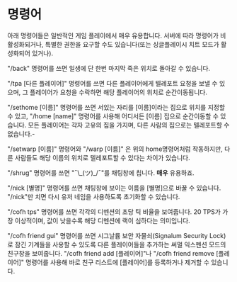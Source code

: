 # 명령어

아래 명령어들은 일반적인 게임 플레이에서 매우 유용합니다. 서버에 따라 명령어가 비활성화되거나, 특별한 권한을 요구할 수도 있습니다(또는 싱글플레이시 치트 모드가 활성화되어 있거나).

"/back" 명령어를 쓰면 일생에 단 한번 마지막 죽은 위치로 돌아갈 수 있습니다.

"/tpa [다른 플레이어]" 명령어를 쓰면 다른 플레이어에게 텔레포트 요청을 보낼 수 있으며, 그 플레이어가 요청을 수락하면 해당 플레이어의 위치로 순간이동됩니다.

"/sethome [이름]" 명령어를 쓰면 서있는 자리를 [이름]이라는 집으로 위치를 지정할 수 있고, "/home [name]" 명령어를 사용해 어디서든 [이름] 집으로 순간이동할 수 있습니다. 모든 플레이어는 각자 고유의 집을 가지며, 다른 사람의 집으로는 텔레포트할 수 없습니다.-

"/setwarp [이름]" 명령어와 "/warp [이름]" 은 위의 home명령어처럼 작동하지만, 다른 사람들도 해당 이름의 위치로 텔레포트할 수 있다는 차이가 있습니다.

"/shrug" 명령어를 쓰면 "¯\\\_(ツ)\_/¯"를 채팅창에 칩니다. **매우** 유용하죠.

"/nick [별명]" 명령어를 쓰면 채팅창에 보이는 이름을 [별명]으로 바꿀 수 있습니다. "/nick"만 치면 다시 유저 네임을 사용하도록 초기화할 수 있습니다.

"/cofh tps" 명령어를 쓰면 각각의 디멘션의 초당 틱 비율을 보여줍니다. 20 TPS가 가장 이상적이며, 값이 낮을수록 해당 디멘션에 랙이 심하다는 의미입니다.

"/cofh friend gui" 명령어를 쓰면 시그날륨 보안 자물쇠(Signalum Security Lock)로 잠긴 기계들을 사용할 수 있도록 다른 플레이어들을 추가하는 써멀 익스펜션 모드의 친구창을 보여줍니다. "/cofh friend add [플레이어]"나 "/cofh friend remove [플레이어]" 명령어를 사용해 바로 친구 리스트에 [플레이어]를 등록하거나 제거할 수 있습니다.
